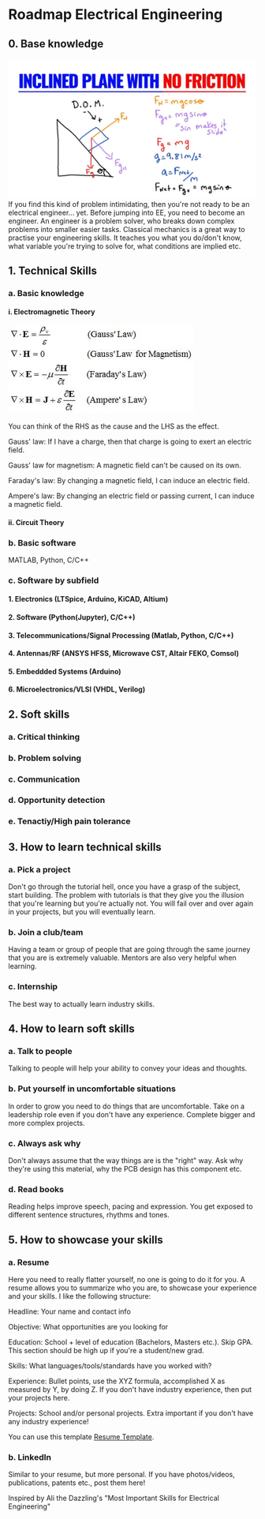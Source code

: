 # Roadmap Electrical Engineering

## 0. Base knowledge
<img src="maxresdefault.jpg" alt="Missing image" width="fit"/>
If you find this kind of problem intimidating, then you're not ready to be an electrical engineer... yet. Before jumping into EE, you need to become an engineer. An engineer is a problem solver, who breaks down complex problems into smaller easier tasks. Classical mechanics is a great way to practise your engineering skills. It teaches you what you do/don't know, what variable you're trying to solve for, what conditions are implied etc. 

## 1. Technical Skills

### a. Basic knowledge
#### i. Electromagnetic Theory
<img src="maxwellseq.jpg" alt="Missing image" width="fit"/>

You can think of the RHS as the cause and the LHS as the effect. 

Gauss' law: If I have a charge, then that charge is going to exert an electric field.

Gauss' law for magnetism: A magnetic field can't be caused on its own.

Faraday's law: By changing a magnetic field, I can induce an electric field.

Ampere's law: By changing an electric field or passing current, I can induce a magnetic field.

#### ii. Circuit Theory


### b. Basic software
MATLAB, Python, C/C++

### c. Software by subfield
#### 1. Electronics (LTSpice, Arduino, KiCAD, Altium)
#### 2. Software (Python(Jupyter), C/C++)
#### 3. Telecommunications/Signal Processing (Matlab, Python, C/C++)
#### 4. Antennas/RF (ANSYS HFSS, Microwave CST, Altair FEKO, Comsol)
#### 5. Embeddded Systems (Arduino)
#### 6. Microelectronics/VLSI (VHDL, Verilog)

## 2. Soft skills
### a. Critical thinking
### b. Problem solving
### c. Communication
### d. Opportunity detection
### e. Tenactiy/High pain tolerance


## 3. How to learn technical skills
### a. Pick a project
Don't go through the tutorial hell, once you have a grasp of the subject, start building. The problem with tutorials is that they give you the illusion that you're learning but you're actually not. You will fail over and over again in your projects, but you will eventually learn.

### b. Join a club/team
Having a team or group of people that are going through the same journey that you are is extremely valuable. Mentors are also very helpful when learning. 

### c. Internship
The best way to actually learn industry skills.

## 4. How to learn soft skills
### a. Talk to people
Talking to people will help your ability to convey your ideas and thoughts.

### b. Put yourself in uncomfortable situations
In order to grow you need to do things that are uncomfortable. Take on a leadership role even if you don't have any experience. Complete bigger and more complex projects.

### c. Always ask why
Don't always assume that the way things are is the "right" way. Ask why they're using this material, why the PCB design has this component etc.

### d. Read books
Reading helps improve speech, pacing and expression. You get exposed to different sentence structures, rhythms and tones.  

## 5. How to showcase your skills
### a. Resume
Here you need to really flatter yourself, no one is going to do it for you. A resume allows you to summarize who you are, to showcase your experience and your skills. I like the following structure:

Headline: Your name and contact info

Objective: What opportunities are you looking for

Education: School + level of education (Bachelors, Masters etc.). Skip GPA. This section should be high up if you're a student/new grad.

Skills: What languages/tools/standards have you worked with?

Experience: Bullet points, use the XYZ formula, accomplished X as measured by Y, by doing Z. If you don't have industry experience, then put your projects here.

Projects: School and/or personal projects. Extra important if you don't have any industry experience!

You can use this template [Resume Template](https://github.com/nathanhiruy/Resume-Template).

### b. LinkedIn
Similar to your resume, but more personal. If you have photos/videos, publications, patents etc., post them here!

Inspired by Ali the Dazzling's "Most Important Skills for Electrical Engineering"
